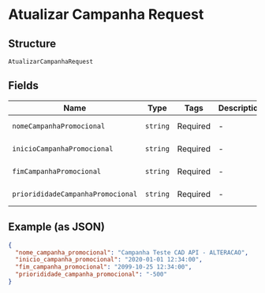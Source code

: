 
# Atualizar Campanha Request

## Structure

`AtualizarCampanhaRequest`

## Fields

| Name | Type | Tags | Description | Getter | Setter |
|  --- | --- | --- | --- | --- | --- |
| `nomeCampanhaPromocional` | `string` | Required | - | getNomeCampanhaPromocional(): string | setNomeCampanhaPromocional(string nomeCampanhaPromocional): void |
| `inicioCampanhaPromocional` | `string` | Required | - | getInicioCampanhaPromocional(): string | setInicioCampanhaPromocional(string inicioCampanhaPromocional): void |
| `fimCampanhaPromocional` | `string` | Required | - | getFimCampanhaPromocional(): string | setFimCampanhaPromocional(string fimCampanhaPromocional): void |
| `priorididadeCampanhaPromocional` | `string` | Required | - | getPriorididadeCampanhaPromocional(): string | setPriorididadeCampanhaPromocional(string priorididadeCampanhaPromocional): void |

## Example (as JSON)

```json
{
  "nome_campanha_promocional": "Campanha Teste CAD API - ALTERACAO",
  "inicio_campanha_promocional": "2020-01-01 12:34:00",
  "fim_campanha_promocional": "2099-10-25 12:34:00",
  "priorididade_campanha_promocional": "-500"
}
```


